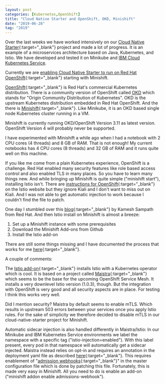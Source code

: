 ```yaml
---
layout: post
categories: [Kubernetes,OpenShift]
title: "Cloud Native Starter and OpenShift, OKD, Minishift"
date: "2019-06-28"
tag: "2019"
---
```


Over the last weeks we have worked intensively on our [Cloud Native Starter](https://github.com/IBM/cloud-native-starter){:target="_blank"} project and made a lot of progress. It is an example of a microservices architecture based on Java, Kubernetes, and Istio. We have developed and tested it on Minikube and [IBM Cloud Kubernetes Service](https://cloud.ibm.com/docs/containers).

Currently we are [enabling Cloud Native Starter to run on Red Hat OpenShift](https://github.com/IBM/cloud-native-starter/blob/master/documentation/SetupMinishift.md){:target="_blank"} starting with Minishift.

[OpenShift](https://www.openshift.com/){:target="_blank"} is Red Hat's commercial Kubernetes distribution. There is a community version of OpenShift called [OKD](https://www.okd.io/) which stands for "Origin Community Distribution of Kubernetes". OKD is the upstream Kubernetes distribution embedded in Red Hat OpenShift. And the there is [Minishift](https://docs.okd.io/latest/minishift/index.html){:target="_blank"}. Like Minikube, it is an OKD based single node Kubernetes cluster running in a VM.

Minishift is currently running OKD/OpenShift Version 3.11 as latest version. OpenShift Version 4 will probably never be supported.

I have experimented with Minishift a while ago when I had a notebook with 2 CPU cores (4 threads) and 8 GB of RAM. That is not enough! My current notebooks has 4 CPU cores (8 threads) and 32 GB of RAM and it runs quite well on this machine.

If you like me come from a plain Kubernetes experience, OpenShift is a challenge. Red Hat enabled many security features like role based access control and also enabled TLS in many places. So you have to learn many things new. And while bringing up Minishift is quite simple ("minishift start"), installing Istio isn't. There are [instructions for OpenShift](https://istio.io/docs/setup/kubernetes/platform-setup/openshift/){:target="_blank"} on the Istio website but they ignore Kiali and I don't want to miss out on Kiali. And I was not able to get automatic injection to work because I couldn't find the file to patch.

One day I stumbled over this [blog](https://medium.com/@kamesh_sampath/3-steps-to-your-istio-installation-on-openshift-58e3617828b0){:target="_blank"} by Kamesh Sampath from Red Hat. And then Istio install on Minishift is almost a breeze:  
1. Set up a Minishift instance with some prerequisites  
2. Download the Minishift Add-ons from Github  
3. Install the Istio add-on

There are still some things missing and I have documented the process that works for me [here](https://github.com/IBM/cloud-native-starter/blob/master/documentation/SetupMinishift.md){:target="_blank"}.

A couple of comments:

The [Istio add-on](https://github.com/minishift/minishift-addons/tree/master/add-ons/istio){:target="_blank"} installs Istio with a Kubernetes operator which is cool. It is based on a project called [Maistra](https://maistra.io/){:target="_blank"} which seems to be the base for the upcoming OpenShift Service Mesh. It installs a very downlevel Istio version (1.0.3), though. But the integration with OpenShift is very good and all security aspects are in place. For testing I think this works very well.

Did I mention security? Maistra by default seems to enable mTLS. Which results in upstream 503 errors between your services once you apply Istio rules. For the sake of simplicity we therefore decided to disable mTLS in our cloud-native-starter project for Minishift.

Automatic sidecar injection is also handled differently in Maistra/Istio: In our Minikube and IBM Kubernetes Service environments we label the namespace with a specific tag ("istio-injection=enabled"). With this label present, every pod in that namespace will automatically get a sidecar injected. Maistra instead relies on opt-in and requires an annotation in the deployment yaml file as described [here](https://maistra.io/docs/getting_started/automatic-injection/){:target="_blank"}. This requires enablement of "[admission webhooks](https://istio.io/docs/setup/kubernetes/platform-setup/openshift/#automatic-injection){:target="_blank"}" in the master configuration file which is done by patching this file. Fortunately, this is made very easy in Minishift. All you need to do is enable an add-on ("minishift addon enable admissions-webhook").
